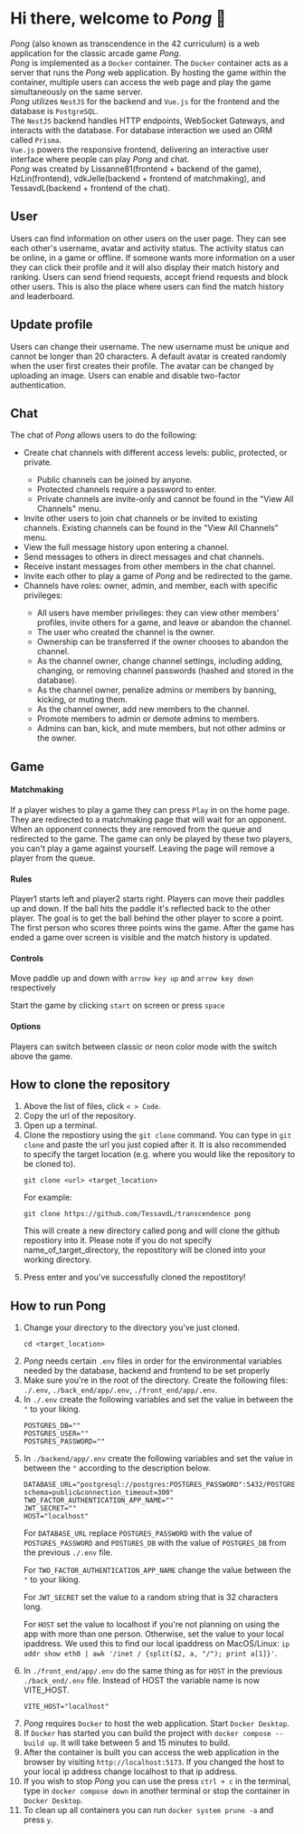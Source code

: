 <!DOCTYPE html>
<html><div class="welcome">
  <h1>Hi there, welcome to <i>Pong</i> 👋</h1>
  <subtitle><i>Pong</i> (also known as transcendence in the 42 curriculum) is a web application for the classic arcade game <i>Pong</i>.<br>
<i>Pong</i> is implemented as a <code>Docker</code> container. 
The <code>Docker</code> container acts as a server that runs the <i>Pong</i> web application.
By hosting the game within the container, multiple users can access the web page and play the game simultaneously on the same server.<br>
<i>Pong</i> utilizes <code>NestJS</code> for the backend and <code>Vue.js</code> for the frontend and the database is <code>PostgreSQL</code>.<br>
The <code>NestJS</code> backend handles HTTP endpoints, WebSocket Gateways, and interacts with the database. For database interaction we used an ORM called <code>Prisma</code>.<br>
<code>Vue.js</code> powers the responsive frontend, delivering an interactive user interface where people can play <i>Pong</i> and chat.<br>
<i>Pong</i> was created by Lissanne81(frontend + backend of the game), HzLin(frontend), vdkJelle(backend + frontend of matchmaking), and TessavdL(backend + frontend of the chat).</subtitle>
</div>

<div class="user">
  <h2>User</h2>
  Users can find information on other users on the user page. They can see each other's username, avatar and activity status.
  The activity status can be online, in a game or offline.
  If someone wants more information on a user they can click their profile and it will also display their match history and ranking.
  Users can send friend requests, accept friend requests and block other users.
  This is also the place where users can find the match history and leaderboard.
</div>

<div class="profile">
  <h2>Update profile</h2>
  Users can change their username. The new username must be unique and cannot be longer than 20 characters.
  A default avatar is created randomly when the user first creates their profile. The avatar can be changed by uploading an image.
  Users can enable and disable two-factor authentication.
</div>

<div class="chat">
  <h2>Chat</h2>
  The chat of <i>Pong</i> allows users to do the following:
  <ul>
    <li>Create chat channels with different access levels: public, protected, or private.</li>
    <ul>
      <li>Public channels can be joined by anyone.</li>
      <li>Protected channels require a password to enter.</li>
      <li>Private channels are invite-only and cannot be found in the "View All Channels" menu.</li>
    </ul>
    <li>Invite other users to join chat channels or be invited to existing channels. Existing channels can be found in the "View All Channels" menu.</li>
    <li>View the full message history upon entering a channel.</li>
    <li>Send messages to others in direct messages and chat channels.</li>
    <li>Receive instant messages from other members in the chat channel.</li>
    <li>Invite each other to play a game of <i>Pong</i> and be redirected to the game.</li>
    <li>Channels have roles: owner, admin, and member, each with specific privileges:</li>
    <ul>
      <li>All users have member privileges: they can view other members' profiles, invite others for a game, and leave or abandon the channel.</li>
      <li>The user who created the channel is the owner.</li>
      <li>Ownership can be transferred if the owner chooses to abandon the channel.</li>
      <li>As the channel owner, change channel settings, including adding, changing, or removing channel passwords (hashed and stored in the database).</li>
      <li>As the channel owner, penalize admins or members by banning, kicking, or muting them.</li>
      <li>As the channel owner, add new members to the channel.</li>
      <li>Promote members to admin or demote admins to members.</li>
      <li>Admins can ban, kick, and mute members, but not other admins or the owner.</li>
    </ul>
  </ul>
</div>

<div class="game">
  <h2>Game</h2>  
  <div class="matchmaking">
    <h4>Matchmaking</h4>
    If a player wishes to play a game they can press <code>Play</code> in on the home page.
    They are redirected to a matchmaking page that will wait for an opponent.
    When an opponent connects they are removed from the queue and redirected to the game.
    The game can only be played by these two players, you can't play a game against yourself.
    Leaving the page will remove a player from the queue.
  </div>
  <h4>Rules</h4>
  <p>Player1 starts left and player2 starts right. Players can move their paddles up and down.
  If the ball hits the paddle it's reflected back to the other player. The goal is to get the ball behind the other player to score a point.
  The first person who scores three points wins the game. After the game has ended a game over screen is visible and the match history is updated.</p>
  <h4>Controls</h4>
    <p>Move paddle up and down with <code>arrow key up</code> and <code>arrow key down</code> respectively</p>
    <p>Start the game by clicking <code>start</code> on screen or press <code>space</code></p>
  <h4>Options</h4>
  <p>Players can switch between classic or neon color mode with the switch above the game.
</div>

<div class="clone">
  <h2>How to clone the repository</h2>
  <ol>
    <li>Above the list of files, click <code>< > Code</code>.</li>
    <li>Copy the url of the repository.</li>
    <li>Open up a terminal.</li>
    <li>Clone the repostiory using the <code>git clone</code> command. You can type in <code>git clone</code> and paste the url you just copied after it. It is also recommended to specify the target location (e.g. where you would like the repository to be cloned to).
<p>

```
git clone <url> <target_location>
```
  </p>
      <p>For example:</p><p>

```
git clone https://github.com/TessavdL/transcendence pong
```
  </p>
      <p>This will create a new directory called pong and will clone the github repostiory into it. Please note if you do not specify name_of_target_directory, the repostitory will be cloned into your working directory.</p>
    </li>
    <li>Press enter and you've successfully cloned the repostitory!</li>
  </ol>
</div>
<div class="run">
  <h2>How to run Pong</h2>
  <ol>
    <li>Change your directory to the directory you've just cloned.</li><p>
      
```
cd <target_location>
```
  </p>
    <li><i>Pong</i> needs certain <code>.env</code> files in order for the environmental variables needed by the database, backend and frontend to be set properly</li>
    <li>Make sure you're in the root of the directory. Create the following files: <code>./.env</code>, <code>./back_end/app/.env</code>, <code>./front_end/app/.env</code>.</li>
    <li>In <code>./.env</code> create the following variables and set the value in between the <code>"</code> to your liking.
      
```
POSTGRES_DB=""
POSTGRES_USER=""
POSTGRES_PASSWORD=""
```
   <li>
<p>In <code>./backend/app/.env</code> create the following variables and set the value in between the <code>"</code> according to the description below.</p>
     
```
DATABASE_URL="postgresql://postgres:POSTGRES_PASSWORD":5432/POSTGRES_DB?schema=public&connection_timeout=300"
TWO_FACTOR_AUTHENTICATION_APP_NAME=""
JWT_SECRET=""
HOST="localhost"
```
<p>For <code>DATABASE_URL</code> replace <code>POSTGRES_PASSWORD</code> with the value of <code>POSTGRES_PASSWORD</code> and <code>POSTGRES_DB</code> with the value of <code>POSTGRES_DB</code> from the previous <code>./.env</code> file.</p>
<p>For <code>TWO_FACTOR_AUTHENTICATION_APP_NAME</code> change the value between the <code>"</code> to your liking.</p>
<p>For <code>JWT_SECRET</code> set the value to a random string that is 32 characters long.</p>
<p>For <code>HOST</code> set the value to localhost if you're not planning on using the app with more than one person. Otherwise, set the value to your local ipaddress.
We used this to find our local ipaddress on MacOS/Linux: <code>ip addr show eth0 | awk '/inet / {split($2, a, "/"); print a[1]}'</code>.</p>
  <li>In <code>./front_end/app/.env</code> do the same thing as for <code>HOST</code> in the previous <code>./back_end/.env</code> file.
  Instead of HOST the variable name is now VITE_HOST.
      
```
VITE_HOST="localhost"
```
   <li><i>Pong</i> requires <code>Docker</code> to host the web application. Start <code>Docker Desktop</code>.</li>
    <li>If <code>Docker</code> has started you can build the project with <code>docker compose --build up</code>. It will take between 5 and 15 minutes to build.</li>
    <li>After the container is built you can access the web application in the browser by visiting <code>http://localhost:5173</code>.
   If you changed the host to your local ip address change localhost to that ip address.</li>
    <li>If you wish to stop <i>Pong</i> you can use the press <code>ctrl + c</code> in the terminal, type in <code>docker compose down</code> in another terminal or stop the container in <code>Docker Desktop</code>.</li>
    <li>To clean up all containers you can run <code>docker system prune -a</code> and press <code>y</code>.</li>
  </ol>
</div>
